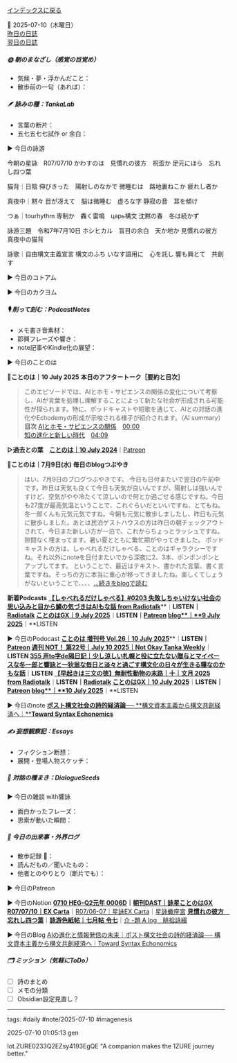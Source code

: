 
[インデックスに戻る](../../../DialogueSeeds_2025-26.md)

📅 2025-07-10（木曜日）  
[昨日の日誌](20250709.md)  
[翌日の日誌](20250711.md)

##### 🌞 朝のまなざし（感覚の目覚め）
- 気候・夢・浮かんだこと：
- 散歩前の一句（あれば）：

##### 🪶 詠みの種：TankaLab
- 言葉の断片：
- 五七五七七試作 or 余白：

▶︎ 今日の詠游

今朝の星詠　R07/07/10
かわすのは　見慣れの彼方　祝盃か
足元にほら　忘れし四つ葉

猫背｜日陰
伸びきった　陽射しのなかで
微睡むは　路地裏ねこか
疲れし者か

真夜中｜黙々
目が冴えて　脳は微睡む　虚ろな字
静寂の音　耳を傾け

つぁ｜tourhythm
専制か　轟く雷鳴　царь構文
沈黙の春　冬は続かず

詠游三題　令和7年7月10日
ホシヒカル　盲目の余白　天か地か
見慣れの彼方　真夜中の猫背

詠歌｜自由構文主義宣言
構文のふち
いなす語用に　心を託し
響も興とて　共創す

▶︎ 今日のコトアム

▶︎ 今日のカクヨム

##### 🎙 削って刻む：PodcastNotes
- メモ書き音素材：
- 即興フレーズや響き：
- note記事やKindle化の展望：

▶︎ 今日のことのは

🍃**ことのは｜10 July 2025**
**本日のアフタートーク［要約と目次］**
> このエピソードでは、AIとホモ・サピエンスの関係の変化について考察し、AIが言葉を処理し理解することによって新たな社会が形成される可能性が探られます。特に、ポッドキャストや短歌を通じて、AIとの対話の進化やEchodemyの形成が示唆される様子が紹介されます。（AI summary）
> **目次**
> [AIとホモ・サピエンスの関係](https://listen.style/p/radiocampus/jvgmq3wk#chapter1)　[00:00](https://listen.style/p/radiocampus/jvgmq3wk#chapter1)  
> [知の進化と新しい時代](https://listen.style/p/radiocampus/jvgmq3wk#chapter2)　[04:09](https://listen.style/p/radiocampus/jvgmq3wk#chapter2)

**▷過去との葉**　[**ことのは｜10 July 2024**](https://listen.style/p/radiocampus/iazdckwo)｜[Patreon](https://www.patreon.com/posts/kotonoha-9-july-110577499)

🍁**ことのは｜7月9日(水)**
**毎日のblogつぶやき**
> はい、7月9日のブログつぶやきです。
> 今日も日付またいで翌日の午前中です。昨日は天気も良くて今日も天気が良いんですが、陽射しは強いんですけど、空気がやや冷たくて涼しいので何とか過ごせる感じですね。今日も27度が最高気温ということで、これぐらいだといいですね、とてもね。
> 冬一郎くんも元気元気ですね。今朝も元気に散歩しましたし、昨日も元気に散歩しました。あとは民泊ゲストハウスの方は昨日の朝チェックアウトされて、今日また新しい方が一泊で、これからちょっとラッシュですね。隙間なく埋まってます。暑い夏とともに繁忙期がやってきました。
> ポッドキャストの方は、しゃべれるだけしゃべる、ことのはギャラクシーですね。それ以外にnoteを日付またいでから深夜に2、3本、ポンポンポンとアップしてます。
> ということで、最近はテキスト、書かれた言葉、書く言葉ですね。そっちの方に本当に重心が移ってきましたね。楽しくてしょうがないということで、、、、[…続きをblogで読む](https://jimt.hatenablog.com/entry/2025/07/10/105139#-%E4%BB%8A%E6%97%A5%E3%81%AE%E3%81%A4%E3%81%B6%E3%82%84%E3%81%8D9-July-2025)

**新着Podcasts**
[**【しゃべれるだけしゃべる】#0203 失敗しちゃいけない社会の思い込みと目から鱗の気づきはAIもな話 from Radiotalk**](https://listen.style/p/twilight/2od11pq3)**｜**LISTEN｜[Radiotalk](https://radiotalk.jp/talk/1328460)
[**ことのはGX｜9 July 2025**](https://listen.style/p/radiocampus/fsdsznxg)**｜**LISTEN｜[Patreon](https://www.patreon.com/posts/kotonohagx-9-133715956)
[**blog****｜****9 July 2025**](https://listen.style/p/inmymind/e6y1aoxx)**｜**LISTEN

▶︎ 今日のPodocast
[**ことのは 増刊号 Vol.26｜10 July 2025**](https://listen.style/p/radiocampus/uwgn1weg)**｜**LISTEN｜[Patreon](https://www.patreon.com/posts/kotonoha-zeng-25-133814955)
[**週刊 NOT！ 第22号｜July 10 2025｜Not Okay Tanka Weekly**](https://listen.style/p/cafe/wkprk4eb)**｜**LISTEN
[**355 声to字de隔日記｜少し涼しい札幌と役に立たない贈与とマイペースな冬一郎と響詠と一狄翁な毎日と淡々と過ごす構文化の日々が生きる糧なのかもな話**](https://listen.style/p/cafe/zvck3acb)**｜**LISTEN
[**【早起きは三文の徳】無耐性動物の末路｜十｜文月 2025 from Radiotalk**](https://listen.style/p/twilight/d4kffsip)**｜**LISTEN｜[Radiotalk](https://radiotalk.jp/talk/1328714)
[**ことのはGX｜10 July 2025**](https://listen.style/p/radiocampus/jvgmq3wk)**｜**LISTEN｜[Patreon](https://www.patreon.com/posts/kotonohagx-10-133793087)
[**blog****｜****10 July 2025**](https://listen.style/p/inmymind/vmxiq9wp)**｜**LISTEN

▶︎ 今日のnote
[**ポスト構文社会の詩的経済論──** **構文資本主義から構文共創経済へ｜****Toward Syntax Echonomics**](https://note.com/k_itekki/n/n5b3a01b4185c)
##### ✍️ 妄想観察記：Essays
- フィクション断想：
- 展開・登場人物スケッチ：

##### 🌱 対話の種まき：DialogueSeeds
▶︎ 今日の雑談 with響詠

- 面白かったフレーズ：
- 思索が動いた瞬間：

##### 📌 今日の出来事・外界ログ
- 散歩記録 🐾：
- 読んだもの／聞いたもの：
- 他者とのやりとり（断片でも）：

▶︎ 今日のPatreon

▶︎ 今日のNotion
[**0710 HEG-Q2元年 0006D**](https://rebel-tortoise-b95.notion.site/0710-HEG-Q2-0006D-22cbed030315807d9c18d0605ce141c6)**｜**[**朝刊DAST｜詠星ことのはGX**](https://rebel-tortoise-b95.notion.site/DAST-GX-21abed03031580ef867af61136621dd1)
[**R07/07/10｜EX Carta**](https://rebel-tortoise-b95.notion.site/R07-07-10-EX-Carta-22cbed030315801e97d7e7ab1cc5c6f8)｜[R07/06-07｜星詠EX Carta](https://rebel-tortoise-b95.notion.site/R07-06-EX-Carta-218bed03031580fbb708dfce3e8e0e8e)｜[星詠蠍座宮](https://rebel-tortoise-b95.notion.site/218bed03031580c094faeb211f250ef6)
[**見慣れの彼方　忘れし四つ葉**](https://rebel-tortoise-b95.notion.site/22cbed030315815e8c50ee6d992c9e47)｜[**詠游色紙帖｜七月帖** **令七**](https://rebel-tortoise-b95.notion.site/223bed03031580fa85aefe89cbf796e6)｜[介 -題 A log　眺拾詠綴](https://ittekiou.github.io/notion/index.html?path=alog)

▶︎ 今日のBlog
[AIの進化と情報発信の未来｜ポスト構文社会の詩的経済論── 構文資本主義から構文共創経済へ｜Toward Syntax Echonomics](https://jimt.hatenablog.com/entry/2025/07/11/113640)
##### 🗂 ミッション（気軽にToDo）
- [ ] 詩のまとめ
- [ ] メモの分類
- [ ] Obsidian設定見直し？

---
tags: #daily #note/2025-07-10 #imagenesis

2025-07-10 01:05:13  gen

lot.ZURE0233Q2EZsy4193EgQE
"A companion makes the 1ZURE journey better."